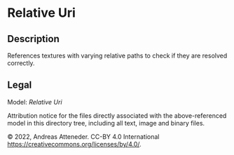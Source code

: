 # Relative Uri

## Description

References textures with varying relative paths to check if they are resolved correctly.

## Legal

Model: *Relative Uri*

Attribution notice for the files directly associated with the above-referenced model in this directory tree, including all text, image and binary files.

&copy; 2022, Andreas Atteneder. CC-BY 4.0 International <https://creativecommons.org/licenses/by/4.0/>.
